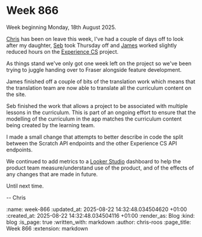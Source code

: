Week 866
========

Week beginning Monday, 18th August 2025.

[Chris][chris-lowis] has been on leave this week, I've had a couple of days off to look after my daughter, [Seb][seb-jacobs] took Thursday off and [James][james-mead] worked slightly reduced hours on the [Experience CS][experience-cs] project.

As things stand we've only got one week left on the project so we've been trying to juggle handing over to Fraser alongside feature development.

James finished off a couple of bits of the translation work which means that the translation team are now able to translate all the curriculum content on the site.

Seb finished the work that allows a project to be associated with multiple lessons in the curriculum. This is part of an ongoing effort to ensure that the modelling of the curriculum in the app matches the curriculum content being created by the learning team.

I made a small change that attempts to better describe in code the split between the Scratch API endpoints and the other Experience CS API endpoints.

We continued to add metrics to a [Looker Studio][looker-studio] dashboard to help the product team measure/understand use of the product, and of the effects of any changes that are made in future.

Until next time.

-- Chris

[chris-lowis]: /chris-lowis
[experience-cs]: https://experience-cs.org/
[james-mead]: /james-mead
[looker-studio]: https://en.wikipedia.org/wiki/Looker_Studio
[seb-jacobs]: https://www.sebjacobs.com/

:name: week-866
:updated_at: 2025-08-22 14:32:48.034504620 +01:00
:created_at: 2025-08-22 14:32:48.034504116 +01:00
:render_as: Blog
:kind: blog
:is_page: true
:written_with: markdown
:author: chris-roos
:page_title: Week 866
:extension: markdown
